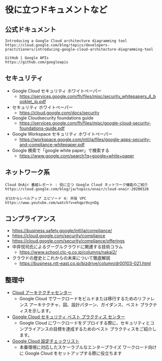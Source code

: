 # 役に立つドキュメントなど

## 公式ドキュメント


```
Introducing a Google Cloud architecture diagramming tool
https://cloud.google.com/blog/topics/developers-practitioners/introducing-google-cloud-architecture-diagramming-tool
```
```
GitHub | Google APIs
https://github.com/googleapis
```

## セキュリティ

+ Google Cloud セキュリティ ホワイトペーパー
  + https://services.google.com/fh/files/misc/security_whitepapers_4_booklet_jp.pdf
+ セキュリティ ホワイトペーパー
  + https://cloud.google.com/docs/security
+ Google Cloudsecurity foundations guide
  + https://services.google.com/fh/files/misc/google-cloud-security-foundations-guide.pdf
+ Google Workspace セキュリティ ホワイトペーパー
  + https://workspace.google.com/intl/ja/files/google-apps-security-and-compliance-whitepaper.pdf
+ Google 検索で「google white paper」で検索する
  + https://www.google.com/search?q=google+white+paper


## ネットワーク系

```
Cloud OnAir 番組レポート : 役に立つ Google Cloud ネットワーク機能のご紹介
https://cloud.google.com/blog/ja/topics/onair/cloud-onair-20200326
```
```
ゼロからレベルアップ エピソード 4: 共有 VPC
https://www.youtube.com/watch?v=ehqpc9vynDg
```

## コンプライアンス

+ https://business.safety.google/intl/ja/compliance/
+ https://cloud.google.com/security/compliance
+ https://cloud.google.com/security/compliance/offerings
+ 中井悦司氏によるグーグルクラウドに関連する技術コラム
    + https://www.school.ctc-g.co.jp/columns/nakai2/
+ クラウドの歴史とこれからの未来について徹底解説
    + https://business.ntt-east.co.jp/bizdrive/column/dr00103-021.html

## 整理中

+ [Cloud アーキテクチャセンター](https://cloud.google.com/architecture)
  + Google Cloud でワークロードをビルドまたは移行するためのリファレンス アーキテクチャ、図、設計パターン、ガイダンス、ベスト プラクティスを示します。
+ [Google Cloud セキュリティ ベスト プラクティス センター](https://cloud.google.com/security/best-practices)
  + Google Cloud にワークロードをデプロイする際に、セキュリティとコンプライアンスの目標を達成するためのベスト プラクティスをご紹介します。
+ [Google Cloud 設定チェックリスト](https://cloud.google.com/docs/enterprise/setup-checklist)
  + 本番環境に対応したスケーラブルなエンタープライズ ワークロード向けに Google Cloud をセットアップする際に役立ちます

